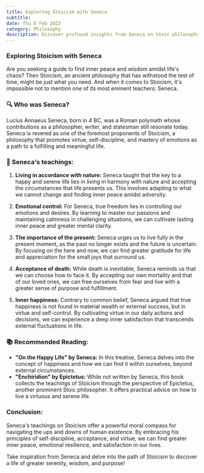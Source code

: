 ```yaml
---
title: Exploring Stoicism with Seneca
subtitle:
date: Thu 8 Feb 2023
category: Philosophy
description: Discover profound insights from Seneca on Stoic philosophy, guiding you to inner peace, emotional mastery, and a fulfilling life journey.
---
```


### Exploring Stoicism with Seneca

Are you seeking a guide to find inner peace and wisdom amidst life's chaos? Then Stoicism, an ancient philosophy that has withstood the test of time, might be just what you need. And when it comes to Stoicism, it's impossible not to mention one of its most eminent teachers: Seneca.

### 🔍 Who was Seneca?

Lucius Annaeus Seneca, born in 4 BC, was a Roman polymath whose contributions as a philosopher, writer, and statesman still resonate today. Seneca is revered as one of the foremost proponents of Stoicism, a philosophy that promotes virtue, self-discipline, and mastery of emotions as a path to a fulfilling and meaningful life.

### 💭 Seneca's teachings:

1. **Living in accordance with nature:** Seneca taught that the key to a happy and serene life lies in living in harmony with nature and accepting the circumstances that life presents us. This involves adapting to what we cannot change and finding inner peace amidst adversity.

2. **Emotional control:** For Seneca, true freedom lies in controlling our emotions and desires. By learning to master our passions and maintaining calmness in challenging situations, we can cultivate lasting inner peace and greater mental clarity.

3. **The importance of the present:** Seneca urges us to live fully in the present moment, as the past no longer exists and the future is uncertain. By focusing on the here and now, we can find greater gratitude for life and appreciation for the small joys that surround us.

4. **Acceptance of death:** While death is inevitable, Seneca reminds us that we can choose how to face it. By accepting our own mortality and that of our loved ones, we can free ourselves from fear and live with a greater sense of purpose and fulfillment.

5. **Inner happiness:** Contrary to common belief, Seneca argued that true happiness is not found in material wealth or external success, but in virtue and self-control. By cultivating virtue in our daily actions and decisions, we can experience a deep inner satisfaction that transcends external fluctuations in life.

### 📚 Recommended Reading:

- **"On the Happy Life" by Seneca:** In this treatise, Seneca delves into the concept of happiness and how we can find it within ourselves, beyond external circumstances.
- **"Enchiridion" by Epictetus:** While not written by Seneca, this book collects the teachings of Stoicism through the perspective of Epictetus, another prominent Stoic philosopher. It offers practical advice on how to live a virtuous and serene life.

### Conclusion:

Seneca's teachings on Stoicism offer a powerful moral compass for navigating the ups and downs of human existence. By embracing his principles of self-discipline, acceptance, and virtue, we can find greater inner peace, emotional resilience, and satisfaction in our lives.

Take inspiration from Seneca and delve into the path of Stoicism to discover a life of greater serenity, wisdom, and purpose!
